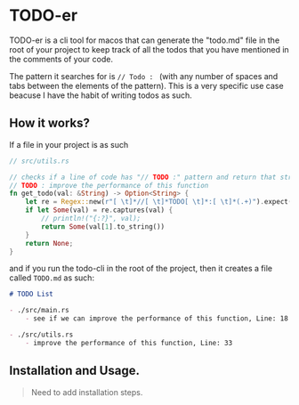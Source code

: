 # TODO-er

TODO-er is a cli tool for macos that can generate the "todo.md" file in the root of your project to keep track of all the todos that you have mentioned in the comments of your code.

The pattern it searches for is `// Todo : ` (with any number of spaces and tabs between the elements of the pattern). This is a very specific use case beacuse I have the habit of writing todos as such.


## How it works?
If a file in your project is as such

```rust
// src/utils.rs

// checks if a line of code has "// TODO :" pattern and return that string.
// TODO : improve the performance of this function
fn get_todo(val: &String) -> Option<String> {
    let re = Regex::new(r"[ \t]*//[ \t]*TODO[ \t]*:[ \t]*(.+)").expect("cannot parse the regex");
    if let Some(val) = re.captures(val) {
        // println!("{:?}", val);
        return Some(val[1].to_string())
    }
    return None;
}
```
and if you run the todo-cli in the root of the project, then it creates a file called `TODO.md` as such:
```markdown
# TODO List

- ./src/main.rs
	- see if we can improve the performance of this function, Line: 18

- ./src/utils.rs
	- improve the performance of this function, Line: 33
```

## Installation and Usage.
> Need to add installation steps.

